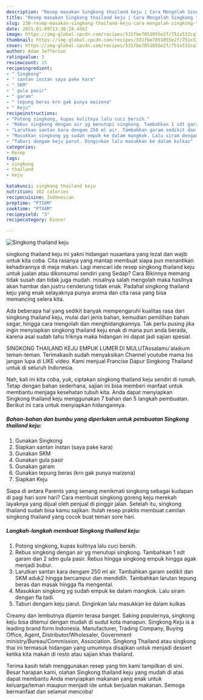 ```yaml
---
description: "Resep masakan Singkong thailand keju | Cara Mengolah Singkong thailand keju Yang Enak Dan Mudah"
title: "Resep masakan Singkong thailand keju | Cara Mengolah Singkong thailand keju Yang Enak Dan Mudah"
slug: 230-resep-masakan-singkong-thailand-keju-cara-mengolah-singkong-thailand-keju-yang-enak-dan-mudah
date: 2021-01-09T13:36:28.436Z
image: https://img-global.cpcdn.com/recipes/531fbe7051055e2f/751x532cq70/singkong-thailand-keju-foto-resep-utama.jpg
thumbnail: https://img-global.cpcdn.com/recipes/531fbe7051055e2f/751x532cq70/singkong-thailand-keju-foto-resep-utama.jpg
cover: https://img-global.cpcdn.com/recipes/531fbe7051055e2f/751x532cq70/singkong-thailand-keju-foto-resep-utama.jpg
author: Adam Jefferson
ratingvalue: 3
reviewcount: 15
recipeingredient:
- " Singkong"
- " santan instan saya pake kara"
- " SKM"
- " gula pasir"
- " garam"
- " tepung beras krn gak punya maizena"
- " Keju"
recipeinstructions:
- "Potong singkong, kupas kulitnya lalu cuci bersih."
- "Rebus singkong dengan air yg menutupi singkong. Tambahkan 1 sdt garam dan 2 sdm gula pasir. Rebus hingga singkong empuk hingga agak menjadi bubur."
- "Larutkan santan kara dengam 250 ml air. Tambahkan garam sedikit dan SKM aduk2 hingga bercampur dan mendidih. Tambahkan larutan tepung beras dan masak hingga fla mengental."
- "Masukkan singkong yg sudah empuk ke dalam mangkok. Lalu siram dengan fla tadi."
- "Taburi dengam keju parut. Dinginkan lalu masukkan ke dalam kulkas"
categories:
- Resep
tags:
- singkong
- thailand
- keju

katakunci: singkong thailand keju 
nutrition: 162 calories
recipecuisine: Indonesian
preptime: "PT10M"
cooktime: "PT44M"
recipeyield: "3"
recipecategory: Dinner

---
```



![Singkong thailand keju](https://img-global.cpcdn.com/recipes/531fbe7051055e2f/751x532cq70/singkong-thailand-keju-foto-resep-utama.jpg)


singkong thailand keju ini yakni hidangan nusantara yang lezat dan wajib untuk kita coba. Cita rasanya yang mantap membuat siapa pun menantikan kehadirannya di meja makan.
Lagi mencari ide resep singkong thailand keju untuk jualan atau dikonsumsi sendiri yang Sedap? Cara Bikinnya memang tidak susah dan tidak juga mudah. misalnya salah mengolah maka hasilnya akan hambar dan justru cenderung tidak enak. Padahal singkong thailand keju yang enak selayaknya punya aroma dan cita rasa yang bisa memancing selera kita.

Ada beberapa hal yang sedikit banyak mempengaruhi kualitas rasa dari singkong thailand keju, mulai dari jenis bahan, kemudian pemilihan bahan segar, hingga cara mengolah dan menghidangkannya. Tak perlu pusing jika ingin menyiapkan singkong thailand keju enak di mana pun anda berada, karena asal sudah tahu triknya maka hidangan ini dapat jadi sajian spesial.

SINGKONG THAILAND KEJU EMPUK LUMER DI MULUTAssalamu&#39;alaikum teman-teman. Terimakasih sudah menyaksikan Channel youtube mama Iss jangan lupa di LIKE video. Kami menjual Francise Dapur Singkong Thailand untuk di seluruh Indonesia.


Nah, kali ini kita coba, yuk, ciptakan singkong thailand keju sendiri di rumah. Tetap dengan bahan sederhana, sajian ini bisa memberi manfaat untuk membantu menjaga kesehatan tubuh kita. Anda dapat menyiapkan Singkong thailand keju menggunakan 7 bahan dan 5 langkah pembuatan. Berikut ini cara untuk menyiapkan hidangannya.

<!--inarticleads1-->

##### Bahan-bahan dan bumbu yang diperlukan untuk pembuatan Singkong thailand keju:

1. Gunakan  Singkong
1. Siapkan  santan instan (saya pake kara)
1. Gunakan  SKM
1. Gunakan  gula pasir
1. Gunakan  garam
1. Gunakan  tepung beras (krn gak punya maizena)
1. Siapkan  Keju


Siapa di antara Parents yang senang menikmati singkong sebagai kudapan di pagi hari sore hari? Cara membuat singkong goreng keju merekah layaknya yang dijual oleh penjual di pinggir jalan. Setelah itu, singkong thailand sudah bisa kamu sajikan. Itulah resep praktis membuat camilan singkong thailand yang cocok buat teman sore hari. 

<!--inarticleads2-->

##### Langkah-langkah membuat Singkong thailand keju:

1. Potong singkong, kupas kulitnya lalu cuci bersih.
1. Rebus singkong dengan air yg menutupi singkong. Tambahkan 1 sdt garam dan 2 sdm gula pasir. Rebus hingga singkong empuk hingga agak menjadi bubur.
1. Larutkan santan kara dengam 250 ml air. Tambahkan garam sedikit dan SKM aduk2 hingga bercampur dan mendidih. Tambahkan larutan tepung beras dan masak hingga fla mengental.
1. Masukkan singkong yg sudah empuk ke dalam mangkok. Lalu siram dengan fla tadi.
1. Taburi dengam keju parut. Dinginkan lalu masukkan ke dalam kulkas


Creamy dan lembutnya dijamin terasa banget. Saking populernya, singkong keju bisa ditemui dengan mudah di sudut kota manapun. Singkong Keju is a leading brand form Indonesia. Manufacturer, Trading Company, Buying Office, Agent, Distributor/Wholesaler, Government ministry/Bureau/Commission, Association. Singkong Thailand atau singkong thai ini termasuk hidangan yang umumnya disajikan untuk menjadi dessert ketika kita makan di resto atau sajian khas thailand. 

Terima kasih telah menggunakan resep yang tim kami tampilkan di sini. Besar harapan kami, olahan Singkong thailand keju yang mudah di atas dapat membantu Anda menyiapkan makanan yang enak untuk keluarga/teman maupun menjadi ide untuk berjualan makanan. Semoga bermanfaat dan selamat mencoba!
